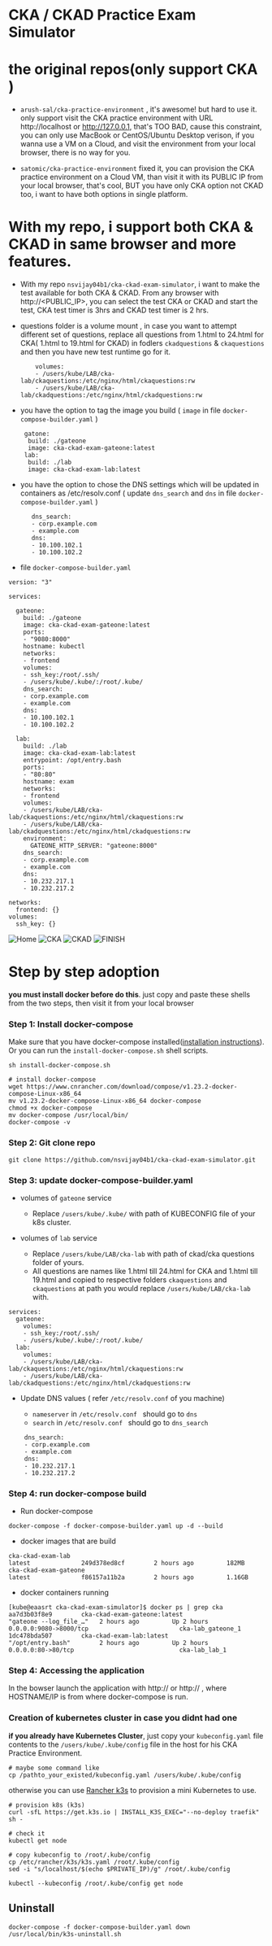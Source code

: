 # CKA / CKAD Practice Exam Simulator

# the original repos(only support CKA )

* `arush-sal/cka-practice-environment` , it's awesome! but hard to use it. only support visit the CKA practice environment with URL http://localhost or http://127.0.0.1, that's TOO BAD, cause this constraint, you can only use MacBook or CentOS/Ubuntu Desktop verison, if you wanna use a VM on a Cloud, and visit the environment from your local browser, there is no way for you.

* `satomic/cka-practice-environment` fixed it, you can provision the CKA practice environment on a Cloud VM, than visit it with its PUBLIC IP from your local browser, that's cool, BUT you have only CKA option not CKAD too, i want to have both options in single platform.

# With my repo, i support both CKA & CKAD in same browser and more features.

* With my repo `nsvijay04b1/cka-ckad-exam-simulator`, i want to make the test available for both CKA & CKAD. From any browser with http://<PUBLIC_IP>, you can select the test CKA or CKAD and start the test, CKA test timer is 3hrs and CKAD test timer is 2 hrs.

* questions folder is a volume mount  , in case you want to attempt different set of questions, replace all questions from 1.html to 24.html for CKA( 1.html to 19.html for CKAD) in fodlers `ckadquestions` & `ckaquestions` and then you have new test runtime go for it.
   ```
       volumes:
       - /users/kube/LAB/cka-lab/ckaquestions:/etc/nginx/html/ckaquestions:rw 
       - /users/kube/LAB/cka-lab/ckadquestions:/etc/nginx/html/ckadquestions:rw
   ```    

* you have the option to tag the image you build ( `image` in file `docker-compose-builder.yaml` )
   ```
    gatone:
     build: ./gateone
     image: cka-ckad-exam-gateone:latest
    lab:
     build: ./lab
     image: cka-ckad-exam-lab:latest
   ``` 

* you have the option to chose the DNS settings which will be updated in containers as /etc/resolv.conf ( update `dns_search` and `dns` in file  `docker-compose-builder.yaml` ) 
   ```
      dns_search:
      - corp.example.com
      - example.com
      dns:
      - 10.100.102.1
      - 10.100.102.2
   ```

* file `docker-compose-builder.yaml` 

```
version: "3"

services:

  gateone:
    build: ./gateone
    image: cka-ckad-exam-gateone:latest
    ports:
    - "9080:8000"
    hostname: kubectl
    networks:
    - frontend
    volumes:
    - ssh_key:/root/.ssh/
    - /users/kube/.kube/:/root/.kube/
    dns_search:
    - corp.example.com
    - example.com
    dns:
    - 10.100.102.1
    - 10.100.102.2

  lab:
    build: ./lab
    image: cka-ckad-exam-lab:latest
    entrypoint: /opt/entry.bash
    ports:
    - "80:80"
    hostname: exam
    networks:
    - frontend
    volumes:
    - /users/kube/LAB/cka-lab/ckaquestions:/etc/nginx/html/ckaquestions:rw 
    - /users/kube/LAB/cka-lab/ckadquestions:/etc/nginx/html/ckadquestions:rw  
    environment:
      GATEONE_HTTP_SERVER: "gateone:8000"
    dns_search:
    - corp.example.com
    - example.com
    dns:
    - 10.232.217.1
    - 10.232.217.2

networks:
  frontend: {}
volumes:
  ssh_key: {}
  ```
  
![Home](/images/cka-ckad-home.png)
![CKA](/images/cka.jpg)
![CKAD](/images/ckad.jpg)
![FINISH](/images/cka-finish.jpg)



# Step by step adoption 
**you must install docker before do this**. just copy and paste these shells from the two steps, then visit it from your local browser

### Step 1: Install docker-compose 

Make sure that you have docker-compose installed([installation instructions](https://docs.docker.com/compose/install/)). Or you can run the `install-docker-compose.sh` shell scripts.
```
sh install-docker-compose.sh
```

```cat install-docker-compose.sh
# install docker-compose 
wget https://www.cnrancher.com/download/compose/v1.23.2-docker-compose-Linux-x86_64
mv v1.23.2-docker-compose-Linux-x86_64 docker-compose
chmod +x docker-compose
mv docker-compose /usr/local/bin/
docker-compose -v
```

### Step 2: Git clone repo

```
git clone https://github.com/nsvijay04b1/cka-ckad-exam-simulator.git 
```

### Step 3: update docker-compose-builder.yaml

* volumes of `gateone` service 
   -  Replace `/users/kube/.kube/` with path of KUBECONFIG file of your k8s cluster.

* volumes of `lab` service 
  -  Replace `/users/kube/LAB/cka-lab` with path of ckad/cka questions folder of yours. 
  -  All questions are names like 1.html till 24.html for CKA and 1.html till 19.html and copied to respective folders `ckaquestions` and `ckaquestions` at path you would replace `/users/kube/LAB/cka-lab`  with.

```
services:
  gateone:
    volumes:
    - ssh_key:/root/.ssh/
    - /users/kube/.kube/:/root/.kube/
  lab:
    volumes:
    - /users/kube/LAB/cka-lab/ckaquestions:/etc/nginx/html/ckaquestions:rw 
    - /users/kube/LAB/cka-lab/ckadquestions:/etc/nginx/html/ckadquestions:rw 
  ```
 
* Update DNS values ( refer `/etc/resolv.conf` of you machine) 

  -   `nameserver` in `/etc/resolv.conf ` should go to `dns` 
  -   `search` in `/etc/resolv.conf ` should go to `dns_search` 
  
   ```
    dns_search:
    - corp.example.com
    - example.com
    dns:
    - 10.232.217.1
    - 10.232.217.2
    ```

### Step 4: run docker-compose build

* Run docker-compose
```
docker-compose -f docker-compose-builder.yaml up -d --build
```

* docker images that are build 
```
cka-ckad-exam-lab                                                latest              249d378ed8cf        2 hours ago         182MB
cka-ckad-exam-gateone                                            latest              f86157a11b2a        2 hours ago         1.16GB
```
* docker containers running 
```
[kube@eaasrt cka-ckad-exam-simulator]$ docker ps | grep cka
aa7d3b03f8e9        cka-ckad-exam-gateone:latest                 "gateone --log_file_…"   2 hours ago         Up 2 hours          0.0.0.0:9080->8000/tcp                         cka-lab_gateone_1
1dc478bda507        cka-ckad-exam-lab:latest                     "/opt/entry.bash"        2 hours ago         Up 2 hours          0.0.0.0:80->80/tcp                             cka-lab_lab_1
```

### Step 4: Accessing the application

In the bowser launch the application with  http://<HOSTNAME> or http://<IP> , where HOSTNAME/IP is from where docker-compose is run.
   
   

### Creation of kubernetes cluster in case you didnt had one

**if you already have Kubernetes Cluster**, just copy your `kubeconfig.yaml` file contents to the `/users/kube/.kube/config` file in the host for his CKA Practice Environment.
```
# maybe some command like
cp /pathto_your_existed/kubeconfig.yaml /users/kube/.kube/config
```

otherwise you can use [Rancher k3s](https://k3s.io/) to provision a mini Kubernetes to use.
```
# provision k8s (k3s)
curl -sfL https://get.k3s.io | INSTALL_K3S_EXEC="--no-deploy traefik" sh -

# check it
kubectl get node

# copy kubeconfig to /root/.kube/config
cp /etc/rancher/k3s/k3s.yaml /root/.kube/config
sed -i "s/localhost/$(echo $PRIVATE_IP)/g" /root/.kube/config

kubectl --kubeconfig /root/.kube/config get node
```



## Uninstall
```
docker-compose -f docker-compose-builder.yaml down
/usr/local/bin/k3s-uninstall.sh
```
